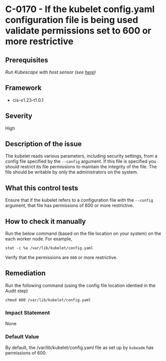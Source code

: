 # C-0170 - If the kubelet config.yaml configuration file is being used validate permissions set to 600 or more restrictive

## Prerequisites
 *Run Kubescape with host sensor (see [here](https://hub.armo.cloud/docs/host-sensor))*
 
## Framework
* cis-v1.23-t1.0.1
 
## Severity
High

## Description of the issue
The kubelet reads various parameters, including security settings, from a config file specified by the `--config` argument. If this file is specified you should restrict its file permissions to maintain the integrity of the file. The file should be writable by only the administrators on the system.
 
## What this control tests 
Ensure that if the kubelet refers to a configuration file with the `--config` argument, that file has permissions of 600 or more restrictive.
 
## How to check it manually 
Run the below command (based on the file location on your system) on the each worker node. For example,

 
```
stat -c %a /var/lib/kubelet/config.yaml

```
 Verify that the permissions are `600` or more restrictive.
 
## Remediation
Run the following command (using the config file location identied in the Audit step)

 
```
chmod 600 /var/lib/kubelet/config.yaml

```
 
### Impact Statement
None
 
### Default Value
By default, the /var/lib/kubelet/config.yaml file as set up by `kubeadm` has permissions of 600.
 
